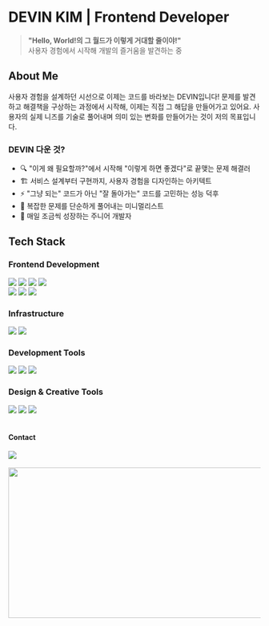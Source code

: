 # DEVIN KIM | Frontend Developer

> **"Hello, World!의 그 월드가 이렇게 거대할 줄이야!"**   
> 사용자 경험에서 시작해 개발의 즐거움을 발견하는 중

## About Me

사용자 경험을 설계하던 시선으로 이제는 코드를 바라보는 DEVIN입니다! 
문제를 발견하고 해결책을 구상하는 과정에서 시작해, 이제는 직접 그 해답을 만들어가고 있어요. 
사용자의 실제 니즈를 기술로 풀어내며 의미 있는 변화를 만들어가는 것이 저의 목표입니다.

### DEVIN 다운 것?
- 🔍 "이게 왜 필요할까?"에서 시작해 "이렇게 하면 좋겠다"로 끝맺는 문제 해결러
- 🏗️ 서비스 설계부터 구현까지, 사용자 경험을 디자인하는 아키텍트
- ⚡ "그냥 되는" 코드가 아닌 "잘 돌아가는" 코드를 고민하는 성능 덕후
- 🎯 복잡한 문제를 단순하게 풀어내는 미니멀리스트
- 🌱 매일 조금씩 성장하는 주니어 개발자

## Tech Stack

### Frontend Development
<div>
  <img src="https://img.shields.io/badge/NEXT-000000?style=for-the-badge&logo=nextdotjs&logoColor=ffffff">
  <img src="https://img.shields.io/badge/React-61DAFB?style=for-the-badge&logo=react&logoColor=black">
  <img src="https://img.shields.io/badge/TypeScript-3178C6?style=for-the-badge&logo=typescript&logoColor=white">
  <img src="https://img.shields.io/badge/Zustand-8B4513?style=for-the-badge">
</div>
<div>
  <img src="https://img.shields.io/badge/HTML5-E34F26?style=for-the-badge&logo=html5&logoColor=ffffff">
  <img src="https://img.shields.io/badge/CSS3-1572B6?style=for-the-badge&logo=css3&logoColor=ffffff">
  <img src="https://img.shields.io/badge/Tailwind CSS-06B6D4?style=for-the-badge&logo=tailwindcss&logoColor=ffffff">
</div>

### Infrastructure
<div>
  <img src="https://img.shields.io/badge/AWS EC2-FF9900?style=for-the-badge&logo=amazonec2&logoColor=ffffff">
  <img src="https://img.shields.io/badge/Vercel-000000?style=for-the-badge&logo=vercel&logoColor=white">
</div>

### Development Tools
<div>
  <img src="https://img.shields.io/badge/git-F05032?style=for-the-badge&logo=git&logoColor=white">
  <img src="https://img.shields.io/badge/github-181717?style=for-the-badge&logo=github&logoColor=white">
  <img src="https://img.shields.io/badge/JIRA-0052CC?style=for-the-badge&logo=jira&logoColor=white">
</div>

### Design & Creative Tools
<div>
  <img src="https://img.shields.io/badge/FIGMA-5551FF?style=for-the-badge&logo=figma&logoColor=white">
  <img src="https://img.shields.io/badge/Adobe Creative-FF0000?style=for-the-badge&logo=adobe&logoColor=white">
  <img src="https://img.shields.io/badge/UI/UX Design-FF61F6?style=for-the-badge&logo=adobe&logoColor=white">
</div>

<br/>

#### Contact
<div>
  <a href="mailto:gr22nist@gmail.com">
    <img src="https://img.shields.io/badge/Gmail-EA4335?style=for-the-badge&logo=Gmail&logoColor=white">
  </a>
</div>

<br/>

<div>
 <a href="https://github.com/devxb/gitanimals">
<img
  src="https://render.gitanimals.org/farms/gr22nist"
  width="600"
  height="300"
/>
</a>
</div>
